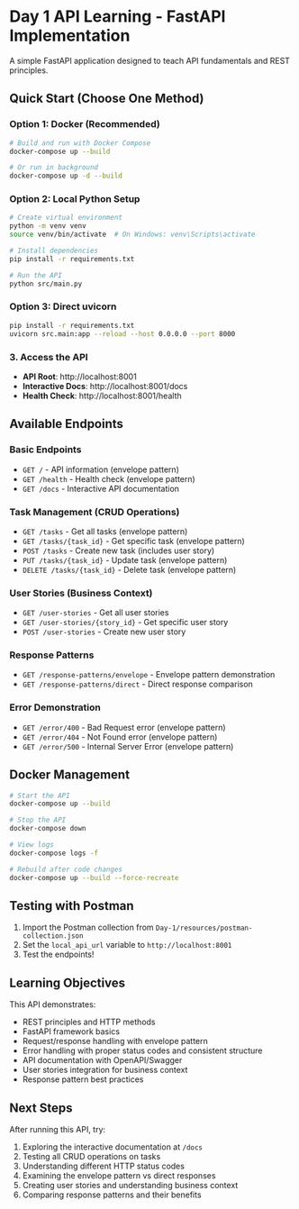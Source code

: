 # Day 1 API Learning - FastAPI Implementation

A simple FastAPI application designed to teach API fundamentals and REST principles.

## Quick Start (Choose One Method)

### Option 1: Docker (Recommended)
```bash
# Build and run with Docker Compose
docker-compose up --build

# Or run in background
docker-compose up -d --build
```

### Option 2: Local Python Setup
```bash
# Create virtual environment
python -m venv venv
source venv/bin/activate  # On Windows: venv\Scripts\activate

# Install dependencies
pip install -r requirements.txt

# Run the API
python src/main.py
```

### Option 3: Direct uvicorn
```bash
pip install -r requirements.txt
uvicorn src.main:app --reload --host 0.0.0.0 --port 8000
```

### 3. Access the API
- **API Root**: http://localhost:8001
- **Interactive Docs**: http://localhost:8001/docs
- **Health Check**: http://localhost:8001/health

## Available Endpoints

### Basic Endpoints
- `GET /` - API information (envelope pattern)
- `GET /health` - Health check (envelope pattern)
- `GET /docs` - Interactive API documentation

### Task Management (CRUD Operations)
- `GET /tasks` - Get all tasks (envelope pattern)
- `GET /tasks/{task_id}` - Get specific task (envelope pattern)
- `POST /tasks` - Create new task (includes user story)
- `PUT /tasks/{task_id}` - Update task (envelope pattern)
- `DELETE /tasks/{task_id}` - Delete task (envelope pattern)

### User Stories (Business Context)
- `GET /user-stories` - Get all user stories
- `GET /user-stories/{story_id}` - Get specific user story
- `POST /user-stories` - Create new user story

### Response Patterns
- `GET /response-patterns/envelope` - Envelope pattern demonstration
- `GET /response-patterns/direct` - Direct response comparison

### Error Demonstration
- `GET /error/400` - Bad Request error (envelope pattern)
- `GET /error/404` - Not Found error (envelope pattern)
- `GET /error/500` - Internal Server Error (envelope pattern)

## Docker Management

```bash
# Start the API
docker-compose up --build

# Stop the API
docker-compose down

# View logs
docker-compose logs -f

# Rebuild after code changes
docker-compose up --build --force-recreate
```

## Testing with Postman

1. Import the Postman collection from `Day-1/resources/postman-collection.json`
2. Set the `local_api_url` variable to `http://localhost:8001`
3. Test the endpoints!

## Learning Objectives

This API demonstrates:
- REST principles and HTTP methods
- FastAPI framework basics
- Request/response handling with envelope pattern
- Error handling with proper status codes and consistent structure
- API documentation with OpenAPI/Swagger
- User stories integration for business context
- Response pattern best practices

## Next Steps

After running this API, try:
1. Exploring the interactive documentation at `/docs`
2. Testing all CRUD operations on tasks
3. Understanding different HTTP status codes
4. Examining the envelope pattern vs direct responses
5. Creating user stories and understanding business context
6. Comparing response patterns and their benefits 